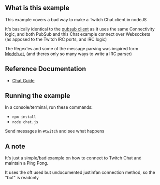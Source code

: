 ## What is this example

This example covers a bad way to make a Twitch Chat client in nodeJS

It's basically identical to the [pubsub client](https://github.com/BarryCarlyon/twitch_misc/tree/master/pubsub) as it uses the same Connectivity logic, and both PubSub and this Chat example connect over Websockets (as apposed to the Twitch IRC ports, and IRC logic)

The Regex'es and some of the message parsing was inspired form [Modch.at](https://github.com/CBenni/mt2), (and theres only so many ways to write a IRC parser)

## Reference Documentation

- [Chat Guide](https://dev.twitch.tv/docs/irc/guide)

## Running the example

In a console/terminal, run these commands:

- `npm install`
- `node chat.js`

Send messages in `#twitch` and see what happens

## A note

It's just a simple/bad example on how to connect to Twitch Chat and maintain a Ping Pong.

It uses the oft used but undocumented justinfan connection method, so the "bot" is readonly
